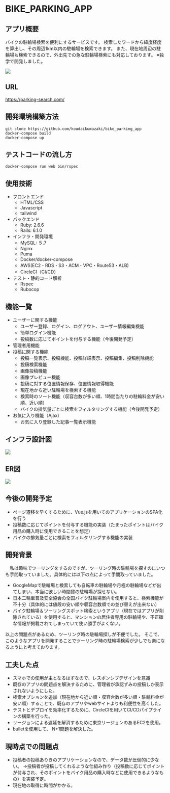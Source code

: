 # BIKE_PARKING_APP

## アプリ概要
バイクの駐輪場検索を便利にするサービスです。
検索したワードから緯度経度を算出し、その周辺1km以内の駐輪場を検索できます。
また、現在地周辺の駐輪場も検索できるので、外出先での急な駐輪場検索にも対応しております。
※独学で開発しました。

<img src="/README_images/screen_shot.png">

## URL 
https://parking-search.com/

## 開発環境構築方法

```
git clone https://github.com/koudaikumazaki/bike_parking_app
docker-compose build
docker-compose up
```

## テストコードの流し方

```
docker-compose run web bin/rspec
```

## 使用技術
- フロントエンド
  - HTML/CSS
  - Javascript
  - tailwind
- バックエンド
  - Ruby: 2.6.6
  - Rails: 6.1.0
- インフラ・開発環境
  - MySQL: ５.7
  - Nginx
  - Puma
  - Docker/docker-compose
  - AWS(EC2・RDS・S3・ACM・VPC・Route53・ALB)
  - CircleCI（CI/CD）
- テスト・静的コード解析
  - Rspec
  - Rubocop

## 機能一覧
- ユーザーに関する機能
  - ユーザー登録、ログイン、ログアウト、ユーザー情報編集機能
  - 簡単ログイン機能
  - 投稿数に応じてポイントを付与する機能（今後開発予定）
- 管理者用機能
- 投稿に関する機能
  - 投稿一覧表示、投稿機能、投稿詳細表示、投稿編集、投稿削除機能
  - 投稿検索機能
  - 画像投稿機能
  - 画像プレビュー機能
  - 投稿に対する位置情報保存、位置情報取得機能
  - 現在地から近い駐輪場を検索する機能
  - 検索時のソート機能（収容台数が多い順、1時間当たりの駐輪料金が安い順、近い順）
  - バイクの排気量ごとに検索をフィルタリングする機能（今後開発予定）
- お気に入り機能（Ajax）
  - お気に入り登録した記事一覧表示機能


## インフラ設計図
<img src= '/README_images/infra.png' >

## ER図
<img src= '/README_images/ER.png' >

## 今後の開発予定
- ページ遷移を早くするために、Vue.jsを用いてのアプリケーションのSPA化を行う
- 投稿数に応じてポイントを付与する機能の実装（たまったポイントはバイク用品の購入時に使用できることを想定）
- バイクの排気量ごとに検索をフィルタリングする機能の実装


## 開発背景
　私は趣味でツーリングをするのですが、ツーリング時の駐輪場を探すのにいつも手間取っていました。具体的には以下の点によって手間取っていました。

- GoogleMapで駐輪場と検索しても自転車の駐輪場や月極の駐輪場などが出てしまい、本当に欲しい時間貸の駐輪場が探せない。
- 日本二輪車普及安全協会の全国バイク駐輪場案内を使用すると、検索機能が不十分（具体的には値段の安い順や収容台数順での並び替えが出来ない）
- バイク駐輪場＆ツーリングスポット検索というアプリ（現在ではアプリが削除されている）を使用すると、マンションの居住者専用の駐輪場や、不正確な情報が掲載されてしまっていて使い勝手がよくない。

以上の問題点があるため、ツーリング時の駐輪場探しが不便でした。
そこで、このようなアプリを開発することでツーリング時の駐輪場検索が少しでも楽になるようにと考えております。

## 工夫した点
- スマホでの使用が主となるはずなので、レスポンシブデザインを意識
- 既存のアプリの問題点を解決するために、管理者が承認ずみの投稿しか表示されないようにした。
- 検索オプションを追加（現在地から近い順・収容台数が多い順・駐輪料金が安い順）することで、既存のアプリやwebサイトよりも利便性を高くした。
- テストとデプロイを効率化するために、CircleCIを用いてCI/CDパイプラインの構築を行った。
- リージョンによる遅延を解消するために東京リージョンのあるEC2を使用。
- bulletを使用して、 N+1問題を解決した。

## 現時点での問題点
- 投稿者の投稿ありきのアプリケーションなので、データ数が圧倒的に少ない。
→投稿者が投稿してくれるような仕組み作り（投稿数に応じてポイントが付与され、そのポイントをバイク用品の購入時などに使用できるようなもの）を実装予定。 
- 現在地の取得に時間がかかる。
